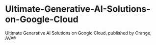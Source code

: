 # Ultimate-Generative-AI-Solutions-on-Google-Cloud
Ultimate Generative AI Solutions on Google Cloud, published by Orange, AVA®
